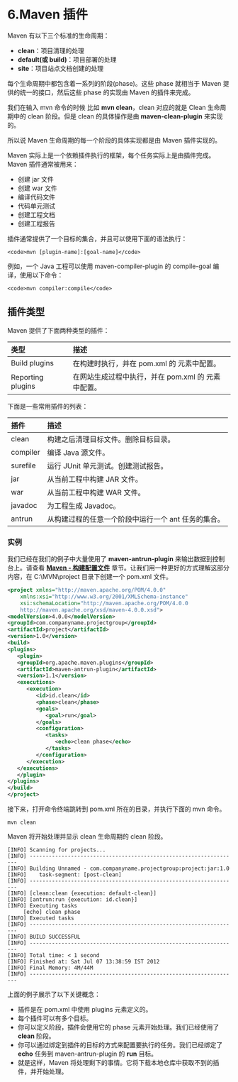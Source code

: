# 6.Maven 插件

Maven 有以下三个标准的生命周期：

- **clean**：项目清理的处理
- **default(或 build)**：项目部署的处理
- **site**：项目站点文档创建的处理

每个生命周期中都包含着一系列的阶段(phase)。这些 phase 就相当于 Maven 提供的统一的接口，然后这些 phase 的实现由 Maven 的插件来完成。

我们在输入 mvn 命令的时候 比如 **mvn clean**，clean 对应的就是 Clean 生命周期中的 clean 阶段。但是 clean 的具体操作是由 **maven-clean-plugin** 来实现的。

所以说 Maven 生命周期的每一个阶段的具体实现都是由 Maven 插件实现的。

Maven 实际上是一个依赖插件执行的框架，每个任务实际上是由插件完成。Maven 插件通常被用来：

- 创建 jar 文件
- 创建 war 文件
- 编译代码文件
- 代码单元测试
- 创建工程文档
- 创建工程报告

插件通常提供了一个目标的集合，并且可以使用下面的语法执行：

```
<code>mvn [plugin-name]:[goal-name]</code>
```

例如，一个 Java 工程可以使用 maven-compiler-plugin 的 compile-goal 编译，使用以下命令：

```
<code>mvn compiler:compile</code>
```

## 插件类型

Maven 提供了下面两种类型的插件：

| 类型              | 描述                                               |
| :---------------- | :------------------------------------------------- |
| Build plugins     | 在构建时执行，并在 pom.xml 的 元素中配置。         |
| Reporting plugins | 在网站生成过程中执行，并在 pom.xml 的 元素中配置。 |

下面是一些常用插件的列表：

| 插件     | 描述                                                |
| :------- | :-------------------------------------------------- |
| clean    | 构建之后清理目标文件。删除目标目录。                |
| compiler | 编译 Java 源文件。                                  |
| surefile | 运行 JUnit 单元测试。创建测试报告。                 |
| jar      | 从当前工程中构建 JAR 文件。                         |
| war      | 从当前工程中构建 WAR 文件。                         |
| javadoc  | 为工程生成 Javadoc。                                |
| antrun   | 从构建过程的任意一个阶段中运行一个 ant 任务的集合。 |

### 实例

我们已经在我们的例子中大量使用了 **maven-antrun-plugin** 来输出数据到控制台上。请查看 [**Maven - 构建配置文件**](https://www.runoob.com/maven/maven-build-profiles.html) 章节。让我们用一种更好的方式理解这部分内容，在 C:\MVN\project 目录下创建一个 pom.xml 文件。

```xml
<project xmlns="http://maven.apache.org/POM/4.0.0"
    xmlns:xsi="http://www.w3.org/2001/XMLSchema-instance"
    xsi:schemaLocation="http://maven.apache.org/POM/4.0.0
    http://maven.apache.org/xsd/maven-4.0.0.xsd">
<modelVersion>4.0.0</modelVersion>
<groupId>com.companyname.projectgroup</groupId>
<artifactId>project</artifactId>
<version>1.0</version>
<build>
<plugins>
   <plugin>
   <groupId>org.apache.maven.plugins</groupId>
   <artifactId>maven-antrun-plugin</artifactId>
   <version>1.1</version>
   <executions>
      <execution>
         <id>id.clean</id>
         <phase>clean</phase>
         <goals>
            <goal>run</goal>
         </goals>
         <configuration>
            <tasks>
               <echo>clean phase</echo>
            </tasks>
         </configuration>
      </execution>     
   </executions>
   </plugin>
</plugins>
</build>
</project>
```

接下来，打开命令终端跳转到 pom.xml 所在的目录，并执行下面的 mvn 命令。

```
mvn clean
```

Maven 将开始处理并显示 clean 生命周期的 clean 阶段。

```
[INFO] Scanning for projects...
[INFO] ------------------------------------------------------------------
[INFO] Building Unnamed - com.companyname.projectgroup:project:jar:1.0
[INFO]    task-segment: [post-clean]
[INFO] ------------------------------------------------------------------
[INFO] [clean:clean {execution: default-clean}]
[INFO] [antrun:run {execution: id.clean}]
[INFO] Executing tasks
     [echo] clean phase
[INFO] Executed tasks
[INFO] ------------------------------------------------------------------
[INFO] BUILD SUCCESSFUL
[INFO] ------------------------------------------------------------------
[INFO] Total time: < 1 second
[INFO] Finished at: Sat Jul 07 13:38:59 IST 2012
[INFO] Final Memory: 4M/44M
[INFO] ------------------------------------------------------------------
```

上面的例子展示了以下关键概念：

- 插件是在 pom.xml 中使用 plugins 元素定义的。
- 每个插件可以有多个目标。
- 你可以定义阶段，插件会使用它的 phase 元素开始处理。我们已经使用了 **clean** 阶段。
- 你可以通过绑定到插件的目标的方式来配置要执行的任务。我们已经绑定了 **echo** 任务到 maven-antrun-plugin 的 **run** 目标。
- 就是这样，Maven 将处理剩下的事情。它将下载本地仓库中获取不到的插件，并开始处理。